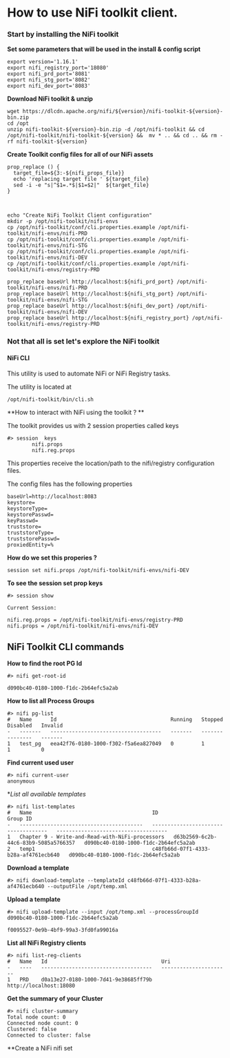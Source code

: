 
# How to use NiFi toolkit client.



### Start by installing the NiFi toolkit

**Set some parameters that will be used in the install & config script**
```
export version='1.16.1'
export nifi_registry_port='18080'
export nifi_prd_port='8081'
export nifi_stg_port='8082'
export nifi_dev_port='8083'
```

**Download NiFi toolkit & unzip**
```
wget https://dlcdn.apache.org/nifi/${version}/nifi-toolkit-${version}-bin.zip
cd /opt
unzip nifi-toolkit-${version}-bin.zip -d /opt/nifi-toolkit && cd  /opt/nifi-toolkit/nifi-toolkit-${version} &&  mv * .. && cd .. && rm -rf nifi-toolkit-${version}
```


**Create Toolkit config files for all of our NiFi assets**
```
prop_replace () {
  target_file=${3:-${nifi_props_file}}
  echo 'replacing target file ' ${target_file}
  sed -i -e "s|^$1=.*$|$1=$2|"  ${target_file}
}



echo "Create NiFi Toolkit Client configuration"
mkdir -p /opt/nifi-toolkit/nifi-envs
cp /opt/nifi-toolkit/conf/cli.properties.example /opt/nifi-toolkit/nifi-envs/nifi-PRD
cp /opt/nifi-toolkit/conf/cli.properties.example /opt/nifi-toolkit/nifi-envs/nifi-STG
cp /opt/nifi-toolkit/conf/cli.properties.example /opt/nifi-toolkit/nifi-envs/nifi-DEV
cp /opt/nifi-toolkit/conf/cli.properties.example /opt/nifi-toolkit/nifi-envs/registry-PRD

prop_replace baseUrl http://localhost:${nifi_prd_port} /opt/nifi-toolkit/nifi-envs/nifi-PRD
prop_replace baseUrl http://localhost:${nifi_stg_port} /opt/nifi-toolkit/nifi-envs/nifi-STG
prop_replace baseUrl http://localhost:${nifi_dev_port} /opt/nifi-toolkit/nifi-envs/nifi-DEV
prop_replace baseUrl http://localhost:${nifi_registry_port} /opt/nifi-toolkit/nifi-envs/registry-PRD
```


### Not that all is set let's explore the NiFi toolkit

#### NiFi CLI 

This utility is used to automate NiFi or NiFi Registry tasks.

The utility is located at
```
/opt/nifi-toolkit/bin/cli.sh 
```


**How to interact with NiFi using the toolkit ? **

The toolkit provides us with 2 session properties called keys

```
#> session  keys                              
        nifi.props
        nifi.reg.props
```

This properties receive the location/path to the nifi/registry configuration files. 

The config files has the following properties
```
baseUrl=http://localhost:8083
keystore=
keystoreType=
keystorePasswd=
keyPasswd=
truststore=
truststoreType=
truststorePasswd=
proxiedEntity=% 
```

**How do we set this properies ?**

```
session set nifi.props /opt/nifi-toolkit/nifi-envs/nifi-DEV 
```

**To see the session set prop keys**
```
#> session show

Current Session:

nifi.reg.props = /opt/nifi-toolkit/nifi-envs/registry-PRD
nifi.props = /opt/nifi-toolkit/nifi-envs/nifi-DEV
```

## NiFi Toolkit CLI commands

**How to find the root PG Id**

```
#> nifi get-root-id

d090bc40-0180-1000-f1dc-2b64efc5a2ab
```

**How to list all Process Groups**

```
#> nifi pg-list
#   Name      Id                                     Running   Stopped   Disabled   Invalid   
-   -------   ------------------------------------   -------   -------   --------   -------   
1   test_pg   eea42f76-0180-1000-f302-f5a6ea827049   0         1         1          0  
```

**Find current used user**
```
#> nifi current-user                                   
anonymous
```

**List all available templates*
```
#> nifi list-templates 
#   Name                                       ID                                     Group ID                               
-   ----------------------------------------   ------------------------------------   ------------------------------------   
1   Chapter 9 - Write-and-Read-with-NiFi-processors   d63b2569-6c2b-44c6-83b9-5085a5766357   d090bc40-0180-1000-f1dc-2b64efc5a2ab   
2   temp1                                      c48fb66d-07f1-4333-b28a-af4761ecb640   d090bc40-0180-1000-f1dc-2b64efc5a2ab   
```

**Download a template**
```
#> nifi download-template --templateId c48fb66d-07f1-4333-b28a-af4761ecb640 --outputFile /opt/temp.xml
```

**Upload a template**
```
#> nifi upload-template --input /opt/temp.xml --processGroupId d090bc40-0180-1000-f1dc-2b64efc5a2ab                                                                                                                                                                                                                                                                                        

f0095527-0e9b-4bf9-99a3-3fd0fa99016a
```




**List all NiFi Registry clients**
```
#> nifi list-reg-clients
#   Name   Id                                     Uri                      
-   ----   ------------------------------------   ----------------------   
1   PRD    d0a13e27-0180-1000-7d41-9e38685ff79b   http://localhost:18080   
```
**Get the summary of your Cluster**
```
#> nifi cluster-summary                                  
Total node count: 0
Connected node count: 0
Clustered: false
Connected to cluster: false    
```


**Create a NiFi nifi set    